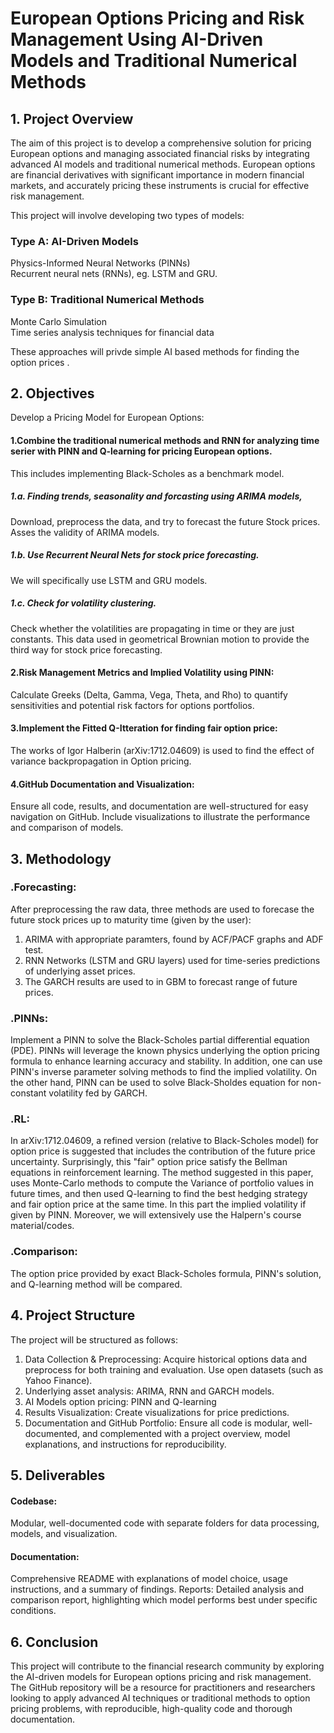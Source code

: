 # European Options Pricing and Risk Management Using AI-Driven Models and Traditional Numerical Methods
## 1. Project Overview

The aim of this project is to develop a comprehensive solution for pricing European options and managing associated financial risks by integrating advanced AI models and traditional numerical methods. European options are financial derivatives with significant importance in modern financial markets, and accurately pricing these instruments is crucial for effective risk management.

This project will involve developing two types of models:

### Type A: AI-Driven Models <br />
  Physics-Informed Neural Networks (PINNs) <br />
  Recurrent neural nets (RNNs), eg. LSTM and GRU. <br />

### Type B: Traditional Numerical Methods <br />
  Monte Carlo Simulation<br />
  Time series analysis techniques for financial data<br />
  
These approaches will privde simple AI based methods for finding the option prices .

## 2. Objectives

Develop a Pricing Model for European Options: 

#### 1.Combine the traditional numerical methods and RNN for analyzing time serier with PINN and Q-learning for pricing European options. 
This includes implementing Black-Scholes as a benchmark model. <br />
##### 1.a. Finding trends, seasonality and forcasting using ARIMA models,
Download, preprocess the data, and try to forecast the future Stock prices. Asses the validity of ARIMA models. <br />
##### 1.b. Use Recurrent Neural Nets for stock price forecasting.
We will specifically use LSTM and GRU models.
##### 1.c. Check for volatility clustering.
Check whether the volatilities are propagating in time or they are just constants. This data used in geometrical Brownian motion to provide the third way for stock price forecasting. <br />
#### 2.Risk Management Metrics and Implied Volatility using PINN: 
Calculate Greeks (Delta, Gamma, Vega, Theta, and Rho) to quantify sensitivities and potential risk factors for options portfolios. <br />
#### 3.Implement the Fitted Q-Itteration for finding fair option price: 
The works of Igor Halberin (arXiv:1712.04609) is used to find the effect of variance backpropagation in Option pricing. <br/>
#### 4.GitHub Documentation and Visualization: <br />
Ensure all code, results, and documentation are well-structured for easy navigation on GitHub. Include visualizations to illustrate the performance and comparison of models.

## 3. Methodology

### .Forecasting:
After preprocessing the raw data, three methods are used to forecase the future stock prices up to maturity time (given by the user):
1. ARIMA with appropriate paramters, found by ACF/PACF graphs and ADF test.
2. RNN Networks (LSTM and GRU layers) used for time-series predictions of underlying asset prices.
3. The GARCH results are used to in GBM to forecast range of future prices.

### .PINNs: 
Implement a PINN to solve the Black-Scholes partial differential equation (PDE). PINNs will leverage the known physics underlying the option pricing formula to enhance learning accuracy and stability. In addition, one can use PINN's inverse parameter solving methods to find the implied volatility. On the other hand, PINN can be used to solve Black-Sholdes equation for non-constant volatility fed by GARCH. <br />

### .RL:
In arXiv:1712.04609, a refined version (relative to Black-Scholes model) for option price is suggested that includes the contribution of the future price uncertainty. Surprisingly, this "fair" option price satisfy the Bellman equations in reinforcement learning. The method suggested in this paper, uses Monte-Carlo methods to compute the Variance of portfolio values in future times, and then used Q-learning to find the best hedging strategy and fair option price at the same time. In this part the implied volatility if given by PINN. Moreover, we will extensively use the Halpern's course material/codes.

### .Comparison:
The option price provided by exact Black-Scholes formula, PINN's solution, and Q-learning method will be compared.

## 4. Project Structure

The project will be structured as follows:

1. Data Collection & Preprocessing: Acquire historical options data and preprocess for both training and evaluation. Use open datasets (such as Yahoo Finance).
2. Underlying asset analysis: ARIMA, RNN and GARCH models.
3. AI Models option pricing: PINN and Q-learning
4. Results Visualization: Create visualizations for price predictions.
5. Documentation and GitHub Portfolio: Ensure all code is modular, well-documented, and complemented with a project overview, model explanations, and instructions for reproducibility.



## 5. Deliverables

#### Codebase: 
Modular, well-documented code with separate folders for data processing, models, and visualization.
#### Documentation: 
Comprehensive README with explanations of model choice, usage instructions, and a summary of findings.
Reports: Detailed analysis and comparison report, highlighting which model performs best under specific conditions.

## 6. Conclusion

This project will contribute to the financial research community by exploring the AI-driven models for European options pricing and risk management. The GitHub repository will be a resource for practitioners and researchers looking to apply advanced AI techniques or traditional methods to option pricing problems, with reproducible, high-quality code and thorough documentation.
